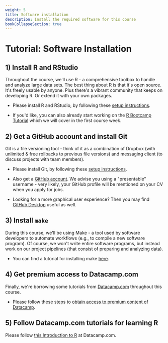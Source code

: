 ```yaml
---
weight: 5
title: Software installation
description: Install the required software for this course
bookCollapseSection: true
---
```


# Tutorial: Software Installation

## 1) Install R and RStudio

Throughout the course, we'll use R - a comprehensive toolbox to handle and analyze large data sets. The best thing about R is that it's open source. It's freely usable by anyone. Plus there's a vibrant community that keeps on developing R. Or extend it with your own packages.

- Please install R and RStudio, by following these [setup instructions](http://tilburgsciencehub.com/get/r/).

- If you'd like, you can also already start working on the [R Bootcamp Tutorial](docs/tutorials/r-bootcamp) which we will cover in the first course week.

## 2) Get a GitHub account and install Git

Git is a file versioning tool - think of it as a combination of Dropbox (with unlimited & free rollbacks to previous file versions) and messaging client (to discuss projects with team members).

- Please install Git, by following these [setup instructions](
https://tilburgsciencehub.com/get/git).

- Also get a [GitHub account](https://github.com). We advise you using a "presentable" username - very likely, your GitHub profile will be mentioned on your CV when you apply for jobs.

- Looking for a more graphical user experience? Then you may find [GitHub Desktop](https://desktop.github.com) useful as well.

## 3) Install `make`

During this course, we'll be using Make - a tool used by software developers to automate workflows (e.g., to compile a new software program). Of course, we won't write entire software programs, but instead work on our project pipelines (that consist of preparing and analyzing data).

- You can find a tutorial for installing make [here](https://tilburgsciencehub.com/get/make).

## 4) Get premium access to Datacamp.com

Finally, we're borrowing some tutorials from [Datacamp.com](https://datacamp.com) throughout this course.

- Please follow these steps to [obtain access to premium content of Datacamp](docs/course/support/datacamp.md).

## 5) Follow Datacamp.com tutorials for learning R

Please follow [this Introduction to R](https://www.datacamp.com/courses/free-introduction-to-r) at Datacamp.com.